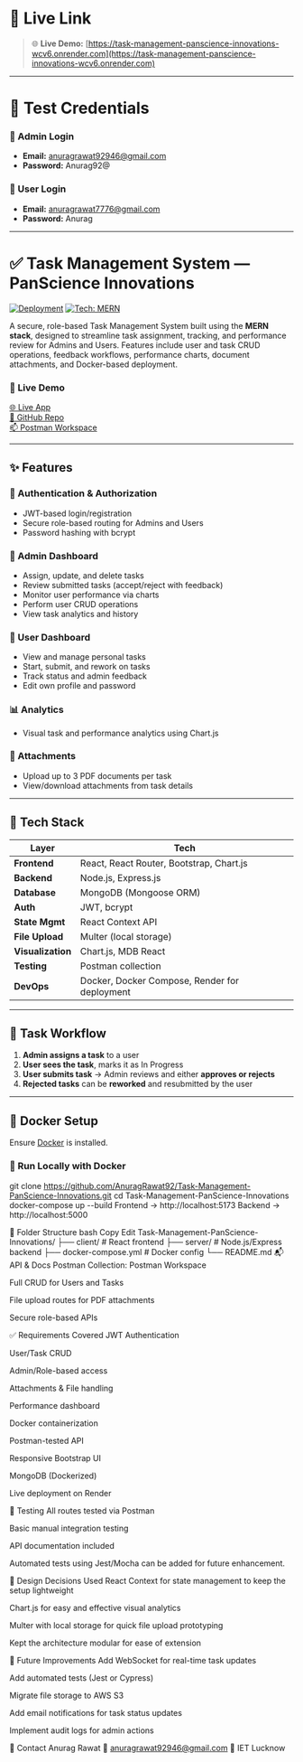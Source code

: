 # 🔗 Live Link

> 🌐 **Live Demo:** [https://task-management-panscience-innovations-wcv6.onrender.com](https://task-management-panscience-innovations-wcv6.onrender.com)
---
# 🧪 Test Credentials

### 👑 Admin Login
- **Email:** anuragrawat92946@gmail.com  
- **Password:** Anurag92@

### 🙋 User Login
- **Email:** anuragrawat7776@gmail.com  
- **Password:** Anurag

---
# ✅ Task Management System — PanScience Innovations

[![Deployment](https://img.shields.io/badge/Deployed-Render-green)](https://task-management-panscience-innovations-wcv6.onrender.com/)
[![Tech: MERN](https://img.shields.io/badge/Tech-MERN-blueviolet)](https://github.com/AnuragRawat92/Task-Management-PanScience-Innovations)

A secure, role-based Task Management System built using the **MERN stack**, designed to streamline task assignment, tracking, and performance review for Admins and Users. Features include user and task CRUD operations, feedback workflows, performance charts, document attachments, and Docker-based deployment.

### 🔗 Live Demo  
[🌐 Live App](https://task-management-panscience-innovations-wcv6.onrender.com/)  
[📂 GitHub Repo](https://github.com/AnuragRawat92/Task-Management-PanScience-Innovations/tree/main)  
[📫 Postman Workspace](https://web.postman.co/workspace/4c12e23d-bb68-401b-8c94-d56e3addfc0c)

---

## ✨ Features

### 🔐 Authentication & Authorization
- JWT-based login/registration
- Secure role-based routing for Admins and Users
- Password hashing with bcrypt

### 👑 Admin Dashboard
- Assign, update, and delete tasks
- Review submitted tasks (accept/reject with feedback)
- Monitor user performance via charts
- Perform user CRUD operations
- View task analytics and history

### 🙋 User Dashboard
- View and manage personal tasks
- Start, submit, and rework on tasks
- Track status and admin feedback
- Edit own profile and password

### 📊 Analytics
- Visual task and performance analytics using Chart.js

### 📁 Attachments
- Upload up to 3 PDF documents per task
- View/download attachments from task details

---

## 🧰 Tech Stack

| Layer             | Tech                                             |
|------------------|--------------------------------------------------|
| **Frontend**     | React, React Router, Bootstrap, Chart.js         |
| **Backend**      | Node.js, Express.js                              |
| **Database**     | MongoDB (Mongoose ORM)                           |
| **Auth**         | JWT, bcrypt                                      |
| **State Mgmt**   | React Context API                                |
| **File Upload**  | Multer (local storage)                           |
| **Visualization**| Chart.js, MDB React                              |
| **Testing**      | Postman collection                               |
| **DevOps**       | Docker, Docker Compose, Render for deployment    |

---

## 🔁 Task Workflow

1. **Admin assigns a task** to a user
2. **User sees the task**, marks it as In Progress
3. **User submits task** → Admin reviews and either **approves or rejects**
4. **Rejected tasks** can be **reworked** and resubmitted by the user

---

## 🐳 Docker Setup

Ensure [Docker](https://docs.docker.com/get-docker/) is installed.

### 🧪 Run Locally with Docker


git clone https://github.com/AnuragRawat92/Task-Management-PanScience-Innovations.git
cd Task-Management-PanScience-Innovations
docker-compose up --build
Frontend → http://localhost:5173
Backend → http://localhost:5000

📂 Folder Structure
bash
Copy
Edit
Task-Management-PanScience-Innovations/
├── client/                # React frontend
├── server/                # Node.js/Express backend
├── docker-compose.yml     # Docker config
└── README.md
📬 API & Docs
Postman Collection: Postman Workspace

Full CRUD for Users and Tasks

File upload routes for PDF attachments

Secure role-based APIs

✅ Requirements Covered
 JWT Authentication

 User/Task CRUD

 Admin/Role-based access

 Attachments & File handling

 Performance dashboard

 Docker containerization

 Postman-tested API

 Responsive Bootstrap UI

 MongoDB (Dockerized)

 Live deployment on Render

🧪 Testing
All routes tested via Postman

Basic manual integration testing

API documentation included

Automated tests using Jest/Mocha can be added for future enhancement.

🧠 Design Decisions
Used React Context for state management to keep the setup lightweight

Chart.js for easy and effective visual analytics

Multer with local storage for quick file upload prototyping

Kept the architecture modular for ease of extension

📌 Future Improvements
Add WebSocket for real-time task updates

Add automated tests (Jest or Cypress)

Migrate file storage to AWS S3

Add email notifications for task status updates

Implement audit logs for admin actions

👤 Contact
Anurag Rawat
📧 anuragrawat92946@gmail.com
🏫 IET Lucknow
